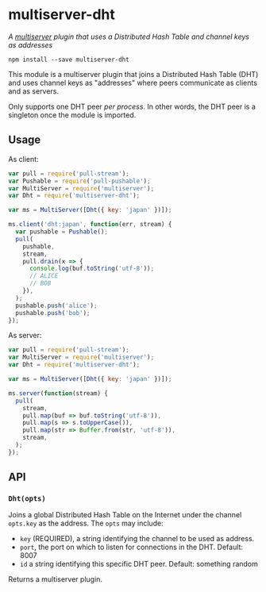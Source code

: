 # multiserver-dht

_A [multiserver](https://github.com/ssbc/multiserver) plugin that uses a Distributed Hash Table and channel keys as addresses_

```
npm install --save multiserver-dht
```

This module is a multiserver plugin that joins a Distributed Hash Table (DHT) and uses channel keys as "addresses" where peers communicate as clients and as servers.

Only supports one DHT peer _per process_. In other words, the DHT peer is a singleton once the module is imported.

## Usage

As client:

```js
var pull = require('pull-stream');
var Pushable = require('pull-pushable');
var MultiServer = require('multiserver');
var Dht = require('multiserver-dht');

var ms = MultiServer([Dht({ key: 'japan' })]);

ms.client('dht:japan', function(err, stream) {
  var pushable = Pushable();
  pull(
    pushable,
    stream,
    pull.drain(x => {
      console.log(buf.toString('utf-8'));
      // ALICE
      // BOB
    }),
  );
  pushable.push('alice');
  pushable.push('bob');
});
```

As server:

```js
var pull = require('pull-stream');
var MultiServer = require('multiserver');
var Dht = require('multiserver-dht');

var ms = MultiServer([Dht({ key: 'japan' })]);

ms.server(function(stream) {
  pull(
    stream,
    pull.map(buf => buf.toString('utf-8')),
    pull.map(s => s.toUpperCase()),
    pull.map(str => Buffer.from(str, 'utf-8')),
    stream,
  );
});
```

## API

### `Dht(opts)`

Joins a global Distributed Hash Table on the Internet under the channel `opts.key` as the address. The `opts` may include:

* `key` (REQUIRED), a string identifying the channel to be used as address.
* `port`, the port on which to listen for connections in the DHT. Default: 8007
* `id` a string identifying this specific DHT peer. Default: something random

Returns a multiserver plugin.
